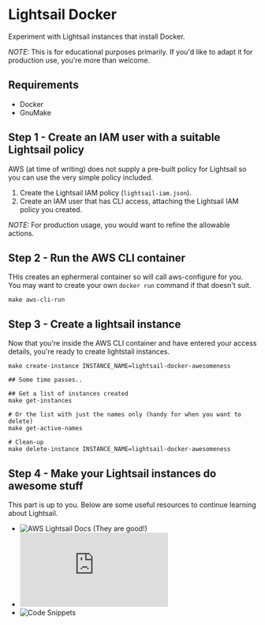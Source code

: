 # Lightsail Docker

Experiment with Lightsail instances that install Docker.

*NOTE:* This is for educational purposes primarily. If you'd like to adapt it for production use, you're more than welcome.

## Requirements

- Docker
- GnuMake

## Step 1 - Create an IAM user with a suitable Lightsail policy

AWS (at time of writing) does not supply a pre-built policy for Lightsail so you can use the very simple policy included.

1. Create the Lightsail IAM policy (`lightsail-iam.json`).
1. Create an IAM user that has CLI access, attaching the Lightsail IAM policy you created.

*NOTE:* For production usage, you would want to refine the allowable actions.

## Step 2 - Run the AWS CLI container

THis creates an ephermeral container so will call aws-configure for you. You may want to create your own `docker run` command if that doesn't suit.

    make aws-cli-run

## Step 3 - Create a lightsail instance

Now that you're inside the AWS CLI container and have entered your access details, you're ready to create lightstail instances.

    make create-instance INSTANCE_NAME=lightsail-docker-awesomeness

    ## Some time passes..

    ## Get a list of instances created
    make get-instances

    # Or the list with just the names only (handy for when you want to delete)
    make get-active-names

    # Clean-up
    make delete-instance INSTANCE_NAME=lightsail-docker-awesomeness

## Step 4 - Make your Lightsail instances do awesome stuff

This part is up to you. Below are some useful resources to continue learning about Lightsail.

- ![AWS Lightsail Docs](https://lightsail.aws.amazon.com/ls/docs/all) (They are good!)
- ![AWS CLI Lightsail reference](http://docs.aws.amazon.com/cli/latest/reference/lightsail/index.html)
- ![Code Snippets](https://codegists.com/code/aws-lightsail-iam/)
